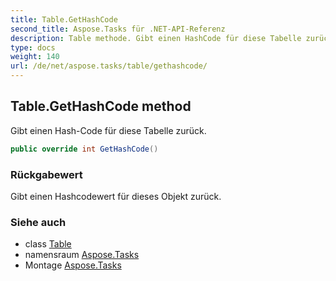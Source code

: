 ```yaml
---
title: Table.GetHashCode
second_title: Aspose.Tasks für .NET-API-Referenz
description: Table methode. Gibt einen HashCode für diese Tabelle zurück.
type: docs
weight: 140
url: /de/net/aspose.tasks/table/gethashcode/
---
```

## Table.GetHashCode method

Gibt einen Hash-Code für diese Tabelle zurück.

```csharp
public override int GetHashCode()
```

### Rückgabewert

Gibt einen Hashcodewert für dieses Objekt zurück.

### Siehe auch

* class [Table](../)
* namensraum [Aspose.Tasks](../../table/)
* Montage [Aspose.Tasks](../../../)


